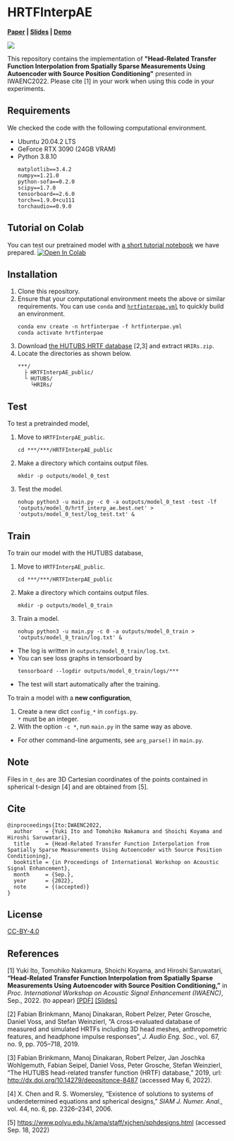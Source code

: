# HRTFInterpAE
**[Paper](https://arxiv.org/abs/2207.10967) | [Slides](https://github.com/ikets/HRTFInterpAE_public/blob/main/docs/Ito_IWAENC2022_public.pdf) | [Demo](https://ikets.github.io/HRTFInterpAE_public/)**

<img src="https://github.com/ikets/HRTFInterpAE_public/blob/main/docs/figure/spatial_upsampling.png">

This repository contains the implementation of **"Head-Related Transfer Function Interpolation from Spatially Sparse Measurements Using Autoencoder with Source Position Conditioning"** presented in IWAENC2022.
Please cite [1] in your work when using this code in your experiments.

## Requirements
We checked the code with the following computational environment.
- Ubuntu 20.04.2 LTS
- GeForce RTX 3090 (24GB VRAM)
- Python 3.8.10
  ```
  matplotlib==3.4.2
  numpy==1.21.0
  python-sofa==0.2.0
  scipy==1.7.0
  tensorboard==2.6.0
  torch==1.9.0+cu111
  torchaudio==0.9.0
  ```
## Tutorial on Colab
You can test our pretrained model with [a short tutorial notebook](https://github.com/ikets/HRTFInterpAE_public/blob/main/tutorial.ipynb) we have prepared.
[![Open In Colab](https://colab.research.google.com/assets/colab-badge.svg)](https://colab.research.google.com/github/ikets/HRTFInterpAE_public/blob/main/tutorial.ipynb)
## Installation
1. Clone this repository.
2. Ensure that your computational environment meets the above or similar requirements.
  You can use `conda` and [`hrtfinterpae.yml`](https://github.com/ikets/HRTFInterpAE_public/blob/main/hrtfinterpae.yml) to quickly build an environment.
    ```
    conda env create -n hrtfinterpae -f hrtfinterpae.yml
    conda activate hrtfinterpae
    ```
3. Download [the HUTUBS HRTF database](http://dx.doi.org/10.14279/depositonce-8487) [2,3] and extract `HRIRs.zip`.
4. Locate the directories as shown below.
    ```
    ***/
      ├ HRTFInterpAE_public/
      └ HUTUBS/
        └HRIRs/
    ```
## Test
To test a pretrainded model,
  1. Move to `HRTFInterpAE_public`.<br>
      ```
      cd ***/***/HRTFInterpAE_public
      ```
  2. Make a directory which contains output files. <br>
      ```
      mkdir -p outputs/model_0_test
      ```
  3. Test the model. <br>
      ```
      nohup python3 -u main.py -c 0 -a outputs/model_0_test -test -lf 'outputs/model_0/hrtf_interp_ae.best.net' > 'outputs/model_0_test/log_test.txt' &
      ```
## Train
To train our model with the HUTUBS database, 
  1. Move to `HRTFInterpAE_public`.<br>
      ```
      cd ***/***/HRTFInterpAE_public
      ```
  2. Make a directory which contains output files. <br>
      ```
      mkdir -p outputs/model_0_train
      ```
  3. Train a model. <br>
      ```
      nohup python3 -u main.py -c 0 -a outputs/model_0_train > 'outputs/model_0_train/log.txt' &
      ```
  - The log is written in `outputs/model_0_train/log.txt`.
  - You can see loss graphs in tensorboard by 
      ```
      tensorboard --logdir outputs/model_0_train/logs/***
      ```
  - The test will start automatically after the training.

To train a model with a **new configuration**,
  1. Create a new dict `config_*` in `configs.py`. <br>
  `*` must be an integer.
  2. With the option `-c *`, run `main.py` in the same way as above.
- For other command-line arguments, see `arg_parse()` in `main.py`.

## Note
Files in `t_des` are 3D Cartesian coordinates of the points contained in spherical t-design [4] and are obtained from [5].

## Cite
```
@inproceedings{Ito:IWAENC2022,
  author    = {Yuki Ito and Tomohiko Nakamura and Shoichi Koyama and Hiroshi Saruwatari},
  title     = {Head-Related Transfer Function Interpolation from Spatially Sparse Measurements Using Autoencoder with Source Position Conditioning},
  booktitle = {in Proceedings of International Workshop on Acoustic Signal Enhancement},
  month     = {Sep.},
  year      = {2022},
  note      = {(accepted)}
}
```

## License
[CC-BY-4.0](https://github.com/ikets/HRTFInterpAE_public/blob/main/LICENSE)

## References
[1] Yuki Ito, Tomohiko Nakamura, Shoichi Koyama, and Hiroshi Saruwatari, <strong>“Head-Related Transfer Function Interpolation from Spatially Sparse Measurements Using Autoencoder with Source Position Conditioning,”</strong> in <em>Proc. International Workshop on Acoustic Signal Enhancement (IWAENC)</em>, Sep., 2022. (to appear) [[PDF]](https://arxiv.org/abs/2207.10967) [[Slides]](https://github.com/ikets/HRTFInterpAE_public/blob/main/docs/Ito_IWAENC2022_public.pdf) <br>

[2] Fabian Brinkmann, Manoj Dinakaran, Robert Pelzer, Peter Grosche,  Daniel Voss, and Stefan Weinzierl, “A cross-evaluated database of measured and simulated HRTFs including 3D head meshes, anthropometric features, and headphone impulse responses”, <em>J. Audio Eng. Soc.</em>, vol. 67, no. 9, pp. 705–718, 2019.<br>

[3] Fabian Brinkmann, Manoj Dinakaran, Robert Pelzer, Jan Joschka Wohlgemuth, Fabian Seipel, Daniel Voss, Peter Grosche, Stefan Weinzierl, “The HUTUBS head-related transfer function (HRTF) database,” 2019, url: http://dx.doi.org/10.14279/depositonce-8487 (accessed May 6, 2022).<br>

[4] X. Chen and R. S. Womersley, “Existence of solutions to
systems of underdetermined equations and spherical designs,”
<em>SIAM J. Numer. Anal.,</em> vol. 44, no. 6, pp. 2326–2341, 2006.

[5] https://www.polyu.edu.hk/ama/staff/xjchen/sphdesigns.html (accessed Sep. 18, 2022)

